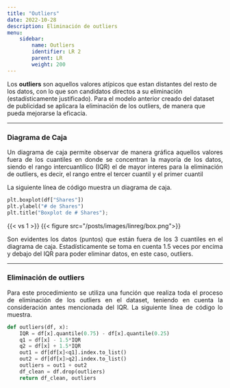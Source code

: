 ```yaml
---
title: "Outliers"
date: 2022-10-28
description: Eliminación de outliers
menu:
    sidebar:
        name: Outliers
        identifier: LR 2
        parent: LR
        weight: 200
---
```


<p>Los <strong>outliers</strong> son aquellos valores atípicos que estan distantes del resto de los datos, con lo que son 
    candidatos directos a su eliminación (estadísticamente justificado). Para el modelo anterior creado del dataset de 
    publicidad se aplicara la eliminación de los outliers, de manera que pueda mejorarse la eficacia.</p>

***

### Diagrama de Caja

<p align=justify>Un diagrama de caja permite observar de manera gráfica aquellos valores fuera de los cuantiles en donde 
    se concentran la mayoría de los datos, siendo el rango intercuantílico (IQR) el de mayor interes para la eliminación 
    de outliers, es decir, el rango entre el tercer cuantil y el primer cuantil</p>

<p>La siguiente línea de código muestra un diagrama de caja.</p>

```python
plt.boxplot(df["Shares"])
plt.ylabel("# de Shares")
plt.title("Boxplot de # Shares");
```

{{< vs 1 >}}
{{< figure src="/posts/images/linreg/box.png">}}


<p align="justify">Son evidentes los datos (puntos) que están fuera de los 3 cuantiles en el diagrama de caja. 
    Estadísticamente se toma en cuenta 1.5 veces por encima y debajo del IQR para poder eliminar datos, en este caso, 
    outliers.</p>

***

### Eliminación de outliers

<p align="justify">Para este procedimiento se utiliza una función que realiza toda el proceso de eliminación de los 
    outliers en el dataset, teniendo en cuenta la consideración antes mencionada del IQR. La siguiente línea de código lo muestra.</p>


```python
def outliers(df, x):
    IQR = df[x].quantile(0.75) - df[x].quantile(0.25)
    q1 = df[x] - 1.5*IQR
    q2 = df[x] + 1.5*IQR
    out1 = df[df[x]<q1].index.to_list()
    out2 = df[df[x]>q2].index.to_list()
    outliers = out1 + out2
    df_clean = df.drop(outliers)
    return df_clean, outliers
```